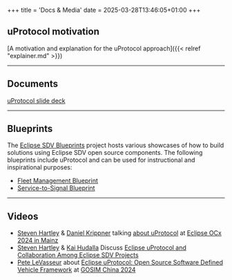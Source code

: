 +++
title = 'Docs & Media'
date = 2025-03-28T13:46:05+01:00
+++

## uProtocol motivation

[A motivation and explanation for the uProtocol approach]({{< relref "explainer.md" >}})

---

## Documents

[uProtocol slide deck](/uProto-what.pdf)

---

## Blueprints

The [Eclipse SDV Blueprints](https://sdv-blueprints.eclipse.dev) project hosts various showcases of how to build solutions using Eclipse SDV open source components. The following blueprints include uProtocol and can be used for instructional and inspirational purposes:

- [Fleet Management Blueprint](https://github.com/eclipse-sdv-blueprints/fleet-management)
- [Service-to-Signal Blueprint](https://github.com/eclipse-sdv-blueprints/service-to-signal)

---

## Videos

- [Steven Hartley](https://github.com/stevenhartley) & [Daniel Krippner](https://github.com/AnotherDaniel) talking [about uProtocol](https://www.youtube.com/watch?v=IkpFvD-DRTc) at [Eclipse OCx 2024 in Mainz](https://www.ocxconf.org/event/778b82cc-6834-48a4-a58e-f883c5a7b8c9/home)
- [Steven Hartley](https://github.com/stevenhartley) & [Kai Hudalla](https://github.com/sophokles73) Discuss [Eclipse uProtocol and Collaboration Among Eclipse SDV Projects](https://www.youtube.com/watch?v=COPltDMCrrw)
- [Pete LeVasseur](https://github.com/PLeVasseur) about [Eclipse uProtocol: Open Source Software Defined Vehicle Framework](https://www.youtube.com/watch?v=YWcsv_9kNDU) at [GOSIM China 2024](https://china2024.gosim.org)

&nbsp;

